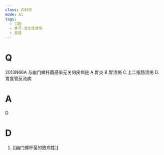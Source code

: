 ```yaml
---
class: 内科学
mode: A1
tags:
  - 习题
  - 章节-消化性溃疡
  - 真题
---
```


# Q
2013N66A 与幽门螺杆菌感染无关的疾病是
A.胃炎
B.胃溃疡
C.上二指肠溃疡
D.胃食管反流病
# A
D
# D
1. [[幽门螺杆菌的致病性]]